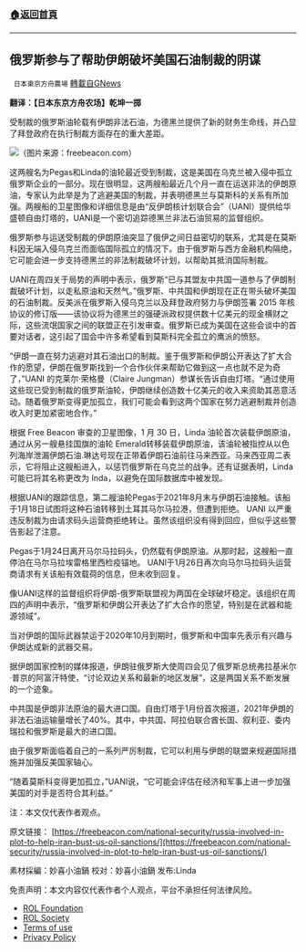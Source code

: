 ###  [:house:返回首頁](https://github.com/ourhimalayas/txt)
---


## 俄罗斯参与了帮助伊朗破坏美国石油制裁的阴谋
` 日本東京方舟農場` [轉載自GNews](https://gnews.org/zh-hans/2153788/)

**翻译：【日本东京方舟农场】乾坤一掷**

受制裁的俄罗斯油轮载有伊朗非法石油，为德黑兰提供了新的财务生命线，并凸显了拜登政府在执行制裁方面存在的重大差距。

![](https://assets.gnews.org/wp-content/uploads/2022/03/1-140.jpg)（图片来源：freebeacon.com）

这两艘名为Pegas和Linda的油轮最近受到制裁，这是美国在乌克兰被入侵中孤立俄罗斯企业的一部分。现在很明显，这两艘船最近几个月一直在运送非法的伊朗原油，专家认为此举是为了逃避美国的制裁，并表明德黑兰与莫斯科的关系有所加强。两艘船的卫星图像和详细信息是由“反伊朗核计划联合会”（UANI）提供给华盛顿自由灯塔的，UANI是一个密切追踪德黑兰非法石油贸易的监督组织。

俄罗斯参与运送受制裁的伊朗原油突显了俄伊之间日益密切的联系，尤其是在莫斯科因无端入侵乌克兰而面临国际孤立的情况下。由于俄罗斯与西方金融机构隔绝，它可能会进一步支持德黑兰的非法制裁破坏计划，以帮助其抵消国际制裁。

UANI在周四关于局势的声明中表示，俄罗斯“已与其盟友中共国一道参与了伊朗制裁破坏计划，以走私原油和天然气。”俄罗斯、中共国和伊朗现在正在带头破坏美国的石油制裁。反美派在俄罗斯入侵乌克兰以及拜登政府努力与伊朗签署 2015 年核协议的修订版——该协议将为德黑兰的强硬派政权提供数十亿美元的现金横财之际，这些流氓国家之间的联盟正在引发审查。俄罗斯已成为美国在这些会谈中的首要对话者，这引起了国会中许多希望看到莫斯科完全孤立的鹰派的愤怒。

“伊朗一直在努力逃避对其石油出口的制裁。鉴于俄罗斯和伊朗公开表达了扩大合作的愿望，伊朗在俄罗斯找到一个合作伙伴来帮助它做到这一点也就不足为奇了，”UANI 的克莱尔·荣格曼（Claire Jungman）参谋长告诉自由灯塔。“通过使用这些现已受到制裁的俄罗斯油轮，伊朗继续创造数十亿美元的收入来资助其恶意活动。随着俄罗斯变得更加孤立，我们可能会看到这两个国家在努力逃避制裁并创造收入时更加紧密地合作。”

根据 Free Beacon 审查的卫星图像，1 月 30 日，Linda 油轮首次装载伊朗原油，通过从另一艘悬挂国旗的油轮 Emerald转移装载伊朗原油，该油轮被指控从以色列海岸泄漏伊朗石油.琳达号现在正带着伊朗石油前往马来西亚。马来西亚周二表示，它将阻止这艘船进入，以惩罚俄罗斯在乌克兰的战争。还有证据表明，Linda 可能已将其名称更改为 Inda，以避免在国际数据库中被发现。

根据UANI的跟踪信息，第二艘油轮Pegas于2021年8月末与伊朗石油接触。该船于1月18日试图将这种石油转移到土耳其马尔马拉港，但遭到拒绝。 UANI 以严重违反制裁为由请求码头运营商拒绝转让。虽然该组织没有得到回应，但似乎这些警告影起了注意。

Pegas于1月24日离开马尔马拉码头，仍然载有伊朗原油。从那时起，这艘船一直停泊在马尔马拉埃雷格里西检疫锚地。 UANI于1月26日再次向马尔马拉码头运营商请求有关该船有效载荷的信息，但未收到回复。

像UANI这样的监督组织将伊朗-俄罗斯联盟视为两国在全球破坏稳定。该组织在周四的声明中表示，“俄罗斯和伊朗公开表达了扩大合作的愿望，特别是在武器和能源领域”。

当对伊朗的国际武器禁运于2020年10月到期时，俄罗斯和中国率先表示有兴趣与伊朗达成新的武器交易。

据伊朗国家控制的媒体报道，伊朗驻俄罗斯大使周四会见了俄罗斯总统弗拉基米尔·普京的阿富汗特使，“讨论双边关系和最新的地区发展”，这是两国关系不断发展的一个迹象。

中共国是伊朗非法原油的最大进口国。自由灯塔于1月份首次报道，2021年伊朗的非法石油运输量增长了40%。其中，中共国、阿拉伯联合酋长国、叙利亚、委内瑞拉和俄罗斯是最大的进口国。

由于俄罗斯面临着自己的一系列严厉制裁，它可以利用与伊朗的联盟来规避国际措施并加强反美国家轴心。

“随着莫斯科变得更加孤立，”UANI说，“它可能会评估在经济和军事上进一步加强美国的对手是否符合其利益。”

注：本文仅代表作者观点。

原文链接：
[https://freebeacon.com/national-security/russia-involved-in-plot-to-help-iran-bust-us-oil-sanctions/](https://freebeacon.com/national-security/russia-involved-in-plot-to-help-iran-bust-us-oil-sanctions/)

素材採編：妙喜小油鍋
校对：妙喜小油鍋
发布:Linda

 

免责声明：本文内容仅代表作者个人观点，平台不承担任何法律风险。

- [ROL Foundation](https://rolfoundation.org/)
- [ROL Society](https://rolsociety.org/)
- [Terms of use](https://gnews.org/terms-of-use-3/)
- [Privacy Policy](https://gnews.org/privacy-policy/)
